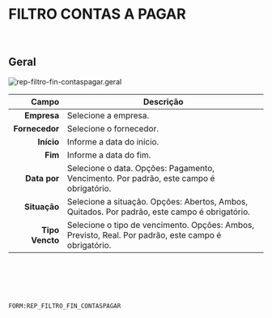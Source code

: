 # FILTRO CONTAS A PAGAR
<br>

## Geral
![rep-filtro-fin-contaspagar.geral](https://raw.githubusercontent.com/netforcews/docs-siscom/master/geral/imagens/rep-filtro-fin-contaspagar.geral.png)

Campo | Descrição
--:|---
**Empresa** | Selecione a empresa.
**Fornecedor** | Selecione o fornecedor.
**Início** | Informe a data do início.
**Fim** | Informe a data do fim.
**Data por** | Selecione o data. Opções: Pagamento, Vencimento. Por padrão, este campo é obrigatório.
**Situação** | Selecione a situação. Opções: Abertos, Ambos, Quitados. Por padrão, este campo é obrigatório.
**Tipo Vencto** | Selecione o tipo de vencimento. Opções: Ambos, Previsto, Real. Por padrão, este campo é obrigatório.
<br>
<br>
<br>
<br>

```FORM:REP_FILTRO_FIN_CONTASPAGAR```
